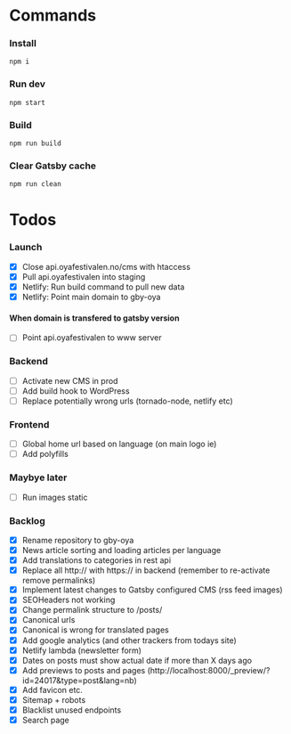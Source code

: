 # Commands

### Install

```
npm i
```

### Run dev

```
npm start
```

### Build

```
npm run build
```

### Clear Gatsby cache

```
npm run clean
```

# Todos

### Launch

- [x] Close api.oyafestivalen.no/cms with htaccess
- [x] Pull api.oyafestivalen into staging
- [x] Netlify: Run build command to pull new data
- [x] Netlify: Point main domain to gby-oya

#### When domain is transfered to gatsby version

- [ ] Point api.oyafestivalen to www server

### Backend

- [ ] Activate new CMS in prod
- [ ] Add build hook to WordPress
- [ ] Replace potentially wrong urls (tornado-node, netlify etc)

### Frontend

- [ ] Global home url based on language (on main logo ie)
- [ ] Add polyfills

### Maybye later

- [ ] Run images static

### Backlog

- [x] Rename repository to gby-oya
- [x] News article sorting and loading articles per language
- [x] Add translations to categories in rest api
- [x] Replace all http:// with https:// in backend (remember to re-activate remove permalinks)
- [x] Implement latest changes to Gatsby configured CMS (rss feed images)
- [x] SEOHeaders not working
- [x] Change permalink structure to /posts/
- [x] Canonical urls
- [x] Canonical is wrong for translated pages
- [x] Add google analytics (and other trackers from todays site)
- [x] Netlify lambda (newsletter form)
- [x] Dates on posts must show actual date if more than X days ago
- [x] Add previews to posts and pages (http://localhost:8000/_preview/?id=24017&type=post&lang=nb)
- [x] Add favicon etc.
- [x] Sitemap + robots
- [x] Blacklist unused endpoints
- [x] Search page
